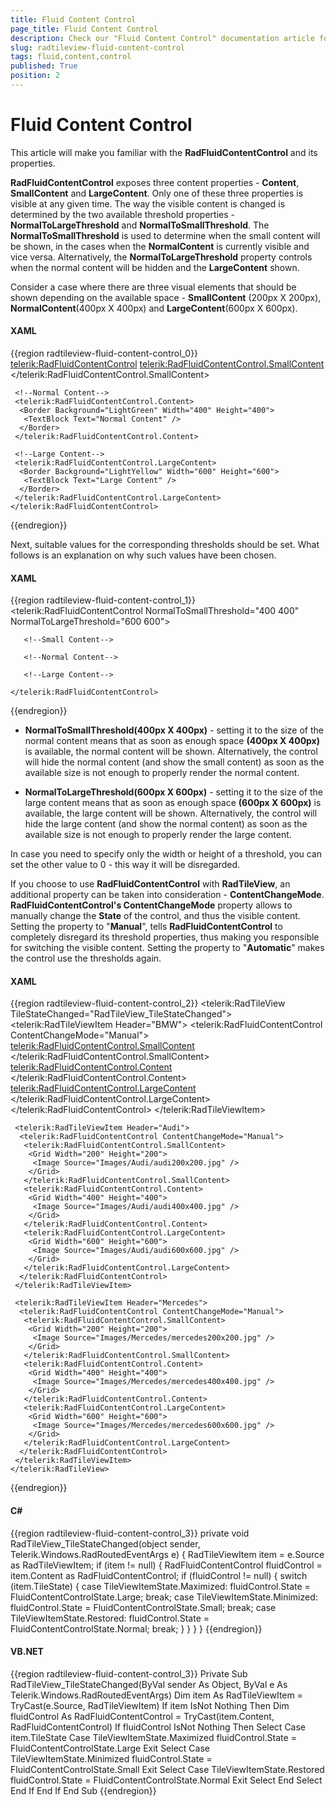 ```yaml
---
title: Fluid Content Control
page_title: Fluid Content Control
description: Check our "Fluid Content Control" documentation article for the RadTileView WPF control.
slug: radtileview-fluid-content-control
tags: fluid,content,control
published: True
position: 2
---
```


# Fluid Content Control

This article will make you familiar with the __RadFluidContentControl__ and its properties.

__RadFluidContentControl__ exposes three content properties - __Content__, __SmallContent__ and __LargeContent__. Only one of these three properties is visible at any given time. The way the visible content is changed is determined by the two available threshold properties - __NormalToLargeThreshold__ and __NormalToSmallThreshold__. The __NormalToSmallThreshold__ is used to determine when the small content will be shown, in the cases when the __NormalContent__ is currently visible and vice versa. Alternatively, the __NormalToLargeThreshold__ property controls when the normal content will be hidden and the __LargeContent__ shown.                

Consider a case where there are three visual elements that should be shown depending on the available space - __SmallContent__ (200px X 200px), __NormalContent__(400px X 400px) and __LargeContent__(600px X 600px).                

#### __XAML__

{{region radtileview-fluid-content-control_0}}
	<telerik:RadFluidContentControl>
	 <!--Small Content-->
	 <telerik:RadFluidContentControl.SmallContent>
	  <Border Background="LightBlue" Width="200" Height="200">
	   <TextBlock Text="Small Content" />
	  </Border>
	 </telerik:RadFluidContentControl.SmallContent>
	
	 <!--Normal Content-->
	 <telerik:RadFluidContentControl.Content>
	  <Border Background="LightGreen" Width="400" Height="400">
	   <TextBlock Text="Normal Content" />
	  </Border>
	 </telerik:RadFluidContentControl.Content>
	
	 <!--Large Content-->
	 <telerik:RadFluidContentControl.LargeContent>
	  <Border Background="LightYellow" Width="600" Height="600">
	   <TextBlock Text="Large Content" />
	  </Border>
	 </telerik:RadFluidContentControl.LargeContent>
	</telerik:RadFluidContentControl>
{{endregion}}

Next, suitable values for the corresponding thresholds should be set. What follows is an explanation on why such values have been chosen.

#### __XAML__

{{region radtileview-fluid-content-control_1}}
	<telerik:RadFluidContentControl NormalToSmallThreshold="400 400" NormalToLargeThreshold="600 600">
	
	   <!--Small Content-->
	
	   <!--Normal Content-->
	
	   <!--Large Content-->
	
	</telerik:RadFluidContentControl>
{{endregion}}

* __NormalToSmallThreshold(400px X 400px)__ - setting it to the size of the normal content means that as soon as enough space __(400px X 400px)__ is available, the normal content will be shown. Alternatively, the control will hide the normal content (and show the small content) as soon as the available size is not enough to properly render the normal content.                        

* __NormalToLargeThreshold(600px X 600px)__ - setting it to the size of the large content means that as soon as enough space __(600px X 600px)__ is available, the large content will be shown. Alternatively, the control will hide the large content (and show the normal content) as soon as the available size is not enough to properly render the large content.

In case you need to specify only the width or height of a threshold, you can set the other value to 0 - this way it will be disregarded.

If you choose to use __RadFluidContentControl__ with __RadTileView__, an additional property can be taken into consideration - __ContentChangeMode__. __RadFluidContentControl's ContentChangeMode__ property allows to manually change the __State__ of the control, and thus the visible content. Setting the property to "__Manual__", tells __RadFluidContentControl__ to completely disregard its threshold properties, thus making you responsible for switching the visible content. Setting the property to "__Automatic__" makes the control use the thresholds again.

#### __XAML__

{{region radtileview-fluid-content-control_2}}
	<telerik:RadTileView TileStateChanged="RadTileView_TileStateChanged">
	 <telerik:RadTileViewItem Header="BMW">
	  <telerik:RadFluidContentControl ContentChangeMode="Manual">
	   <telerik:RadFluidContentControl.SmallContent>
	    <Grid Width="200" Height="200">
	     <Image Source="Images/BMW/bmw200x200.jpg" />
	    </Grid>
	   </telerik:RadFluidContentControl.SmallContent>
	   <telerik:RadFluidContentControl.Content>
	    <Grid Width="400" Height="400">
	     <Image Source="Images/BMW/bmw400x400.jpg" />
	    </Grid>
	   </telerik:RadFluidContentControl.Content>
	   <telerik:RadFluidContentControl.LargeContent>
	    <Grid Width="600" Height="600">
	     <Image Source="Images/BMW/bmw600x600.jpg" />
	    </Grid>
	   </telerik:RadFluidContentControl.LargeContent>
	  </telerik:RadFluidContentControl>
	 </telerik:RadTileViewItem>
	
	 <telerik:RadTileViewItem Header="Audi">
	  <telerik:RadFluidContentControl ContentChangeMode="Manual">
	   <telerik:RadFluidContentControl.SmallContent>
	    <Grid Width="200" Height="200">
	     <Image Source="Images/Audi/audi200x200.jpg" />
	    </Grid>
	   </telerik:RadFluidContentControl.SmallContent>
	   <telerik:RadFluidContentControl.Content>
	    <Grid Width="400" Height="400">
	     <Image Source="Images/Audi/audi400x400.jpg" />
	    </Grid>
	   </telerik:RadFluidContentControl.Content>
	   <telerik:RadFluidContentControl.LargeContent>
	    <Grid Width="600" Height="600">
	     <Image Source="Images/Audi/audi600x600.jpg" />
	    </Grid>
	   </telerik:RadFluidContentControl.LargeContent>
	  </telerik:RadFluidContentControl>
	 </telerik:RadTileViewItem>
	
	 <telerik:RadTileViewItem Header="Mercedes">
	  <telerik:RadFluidContentControl ContentChangeMode="Manual">
	   <telerik:RadFluidContentControl.SmallContent>
	    <Grid Width="200" Height="200">
	     <Image Source="Images/Mercedes/mercedes200x200.jpg" />
	    </Grid>
	   </telerik:RadFluidContentControl.SmallContent>
	   <telerik:RadFluidContentControl.Content>
	    <Grid Width="400" Height="400">
	     <Image Source="Images/Mercedes/mercedes400x400.jpg" />
	    </Grid>
	   </telerik:RadFluidContentControl.Content>
	   <telerik:RadFluidContentControl.LargeContent>
	    <Grid Width="600" Height="600">
	     <Image Source="Images/Mercedes/mercedes600x600.jpg" />
	    </Grid>
	   </telerik:RadFluidContentControl.LargeContent>
	  </telerik:RadFluidContentControl>
	 </telerik:RadTileViewItem>
	</telerik:RadTileView>
{{endregion}}

#### __C#__

{{region radtileview-fluid-content-control_3}}
	private void RadTileView_TileStateChanged(object sender, Telerik.Windows.RadRoutedEventArgs e)
	{
	 RadTileViewItem item = e.Source as RadTileViewItem;
	 if (item != null)
	 {
	  RadFluidContentControl fluidControl = item.Content as RadFluidContentControl;
	  if (fluidControl != null)
	  {
	   switch (item.TileState)
	   {
	    case TileViewItemState.Maximized:
	     fluidControl.State = FluidContentControlState.Large;
	     break;
	    case TileViewItemState.Minimized:
	     fluidControl.State = FluidContentControlState.Small;
	     break;
	    case TileViewItemState.Restored:
	     fluidControl.State = FluidContentControlState.Normal;
	     break;
	   }
	  }
	 }
	}
{{endregion}}

#### __VB.NET__

{{region radtileview-fluid-content-control_3}}
	Private Sub RadTileView_TileStateChanged(ByVal sender As Object, ByVal e As Telerik.Windows.RadRoutedEventArgs)
		Dim item As RadTileViewItem = TryCast(e.Source, RadTileViewItem)
		If item IsNot Nothing Then
			Dim fluidControl As RadFluidContentControl = TryCast(item.Content, RadFluidContentControl)
			If fluidControl IsNot Nothing Then
				Select Case item.TileState
					Case TileViewItemState.Maximized
						fluidControl.State = FluidContentControlState.Large
						Exit Select
					Case TileViewItemState.Minimized
						fluidControl.State = FluidContentControlState.Small
						Exit Select
					Case TileViewItemState.Restored
						fluidControl.State = FluidContentControlState.Normal
						Exit Select
				End Select
			End If
		End If
	End Sub
{{endregion}}